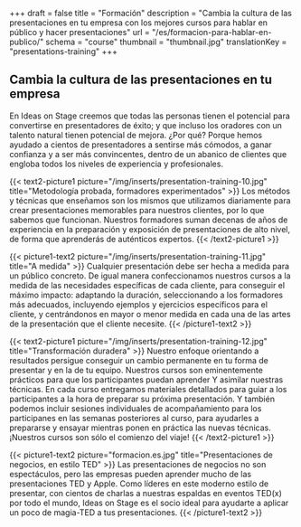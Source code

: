 +++
draft 			= false
title 			= "Formación"
description		= "Cambia la cultura de las presentaciones en tu empresa con  los mejores cursos para hablar en público y hacer presentaciones"
url	 			= "/es/formacion-para-hablar-en-publico/"
schema			= "course"
thumbnail		= "thumbnail.jpg"
translationKey	= "presentations-training"
+++
## Cambia la cultura de las presentaciones en tu empresa

En Ideas on Stage creemos que todas las personas tienen el potencial para convertirse en presentadores de éxito; y que incluso los oradores con un talento natural tienen potencial de mejora. ¿Por qué? Porque hemos ayudado a cientos de presentadores a sentirse más cómodos, a ganar confianza y a ser más convincentes, dentro de un abanico de clientes que engloba todos los niveles de experiencia y profesionales.

{{< text2-picture1 picture="/img/inserts/presentation-training-10.jpg" title="Metodología probada, formadores experimentados" >}}
Los métodos y técnicas que enseñamos son los mismos que utilizamos diariamente para crear presentaciones memorables para nuestros clientes, por lo que sabemos que funcionan. Nuestros formadores suman decenas de años de experiencia en la preparación y exposición de presentaciones de alto nivel, de forma que aprenderás de auténticos expertos.
{{< /text2-picture1 >}}

{{< picture1-text2 picture="/img/inserts/presentation-training-11.jpg" title="A medida" >}}
Cualquier presentación debe ser hecha a medida para un público concreto. De igual manera confeccionamos nuestros cursos a la medida de las necesidades específicas de cada cliente, para conseguir el máximo impacto: adaptando la duración, seleccionando a los formadores más adecuados, incluyendo ejemplos y ejercicios específicos para el cliente, y centrándonos en mayor o menor medida en cada una de las artes de la presentación que el cliente necesite.
{{< /picture1-text2 >}}

{{< text2-picture1 picture="/img/inserts/presentation-training-12.jpg" title="Transformación duradera" >}}
Nuestro enfoque orientando a resultados persigue conseguir un cambio permanente en tu forma de presentar y en la de tu equipo. Nuestros cursos son eminentemente prácticos para que los participantes puedan aprender Y asimilar nuestras técnicas. En cada curso entregamos materiales detallados para guiar a los participantes a la hora de preparar su próxima presentación. Y también podemos incluir sesiones individuales de acompañamiento para los participanes en las semanas posteriores al curso, para ayudarles a prepararse y ensayar mientras ponen en práctica las nuevas técnicas. ¡Nuestros cursos son sólo el comienzo del viaje!
{{< /text2-picture1 >}}

{{< picture1-text2 picture="formacion.es.jpg" title="Presentaciones de negocios, en estilo TED" >}}
Las presentaciones de negocios no son espectáculos, pero las empresas pueden aprender mucho de las presentaciones TED y Apple. Como líderes en este moderno estilo de presentar, con cientos de charlas a nuestras espaldas en eventos TED(x) por todo el mundo, Ideas on Stage es el socio ideal para ayudarte a aplicar un poco de magia-TED a tus presentaciones.
{{< /picture1-text2 >}}